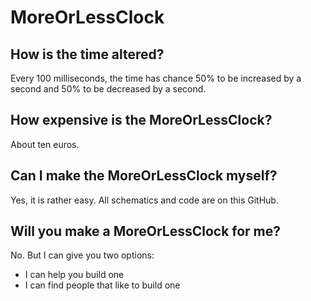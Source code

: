 # MoreOrLessClock

## How is the time altered?

Every 100 milliseconds, the time has chance 50% to be increased by a second and 50% to be decreased by a second.

## How expensive is the MoreOrLessClock?

About ten euros.

## Can I make the MoreOrLessClock myself?

Yes, it is rather easy. All schematics and code are on this GitHub.

## Will you make a MoreOrLessClock for me?

No. But I can give you two options:
 * I can help you build one
 * I can find people that like to build one 
